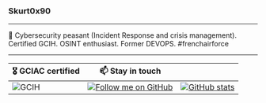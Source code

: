 ### Skurt0x90
---

🔐 Cybersecurity peasant (Incident Response and crisis management). Certified GCIH. OSINT enthusiast. Former DEVOPS.
#frenchairforce

---

| 🎖️ GCIAC certified | 📫 Stay in touch | |
|--------------------|-----------------------|--------------------|
| ![GCIH](https://images.credly.com/size/340x340/images/c3e2745b-2f30-4e6b-9290-f7557a705181/image.png)| [![Follow me on GitHub](https://img.shields.io/badge/Follow%20me%20on-GitHub-181717?style=for-the-badge&logo=github)](https://github.com/Skurt0x90) | [![GitHub stats](https://github-readme-stats.vercel.app/api?username=Skurt0x90&show_icons=true&theme=radical)](https://github.com/Skurt0x90) |


